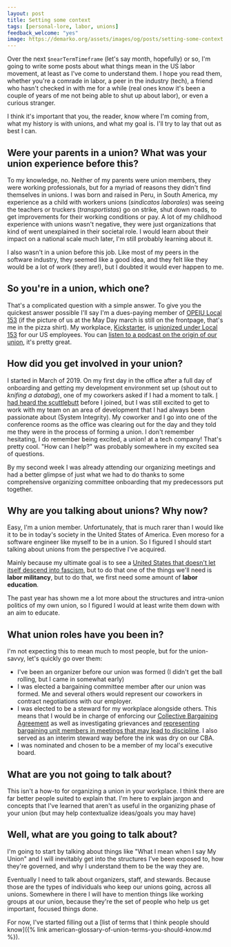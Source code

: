 ```yaml
---
layout: post
title: Setting some context
tags: [personal-lore, labor, unions]
feedback_welcome: "yes"
image: https://demarko.org/assets/images/og/posts/setting-some-context.png
---
```


Over the next `$nearTermTimeframe` (let's say month, hopefully) or so, I'm going to write some posts about what things mean in the US labor movement, at least as I've come to understand them. I hope you read them, whether you're a comrade in labor, a peer in the industry (tech), a friend who hasn't checked in with me for a while (real ones know it's been a couple of years of me not being able to shut up about labor), or even a curious stranger.

I think it's important that you, the reader, know where I'm coming from, what my history is with unions, and what my goal is. I'll try to lay that out as best I can.

## Were your parents in a union? What was your union experience before this?

To my knowledge, no. Neither of my parents were union members, they were working professionals, but for a myriad of reasons they didn't find themselves in unions. I was born and raised in Peru, in South America, my experience as a child with workers unions (_sindicatos laborales_) was seeing the teachers or truckers (_transportistas_) go on strike, shut down roads, to get improvements for their working conditions or pay. A lot of my childhood experience with unions wasn't negative, they were just organizations that kind of went unexplained in their societal role. I would learn about their impact on a national scale much later, I'm still probably learning about it.

I also wasn't in a union before this job. Like most of my peers in the software industry, they seemed like a good idea, and they felt like they would be a lot of work (they are!), but I doubted it would ever happen to me.

## So you're in a union, which one?

That's a complicated question with a simple answer. To give you the quickest answer possible I'll say I'm a dues-paying member of [OPEIU Local 153](https://www.opeiulocal153.org/) (if the picture of us at the May Day march is still on the frontpage, that's me in the pizza shirt). My workplace, [Kickstarter](https://www.kickstarter.com/), is [unionized under Local 153](https://kickstarterunited.org/) for our US employees. You can [listen to a podcast on the origin of our union](https://kickstarterunited.org/oral-history/), it's pretty great.

## How did you get involved in your union?

I started in March of 2019. On my first day in the office after a full day of onboarding and getting my development environment set up (shout out to _knifing a databag_), one of my coworkers asked if I had a moment to talk. [I had heard the scuttlebutt](https://www.buzzfeednews.com/article/daveyalba/kickstarter-perry-chen-founder-worship-turmoil) before I joined, but I was still excited to get to work with my team on an area of development that I had always been passionate about (System Integrity). My coworker and I go into one of the conference rooms as the office was clearing out for the day and they told me they were in the process of forming a union. I don't remember hesitating, I do remember being excited, a union! at a tech company! That's pretty cool. "How can I help?" was probably somewhere in my excited sea of questions.

By my second week I was already attending our organizing meetings and had a better glimpse of just what we had to do thanks to some comprehensive organizing committee onboarding that my predecessors put together.

## Why are you talking about unions? Why now?

Easy, I'm a union member. Unfortunately, that is much rarer than I would like it to be in today's society in the United States of America. Even moreso for a software engineer like myself to be in a union. So I figured I should start talking about unions from the perspective I've acquired. 

Mainly because my ultimate goal is to see a [United States that doesn't let itself descend into fascism](https://inthesetimes.com/article/unions-labor-trump-oligarchy-fascism), but to do that one of the things we'll need is **labor militancy**, but to do that, we first need some amount of **labor education**.

The past year has shown me a lot more about the structures and intra-union politics of my own union, so I figured I would at least write them down with an aim to educate.

## What union roles have you been in?

I'm not expecting this to mean much to most people, but for the union-savvy, let's quickly go over them:

- I've been an organizer before our union was formed (I didn't get the ball rolling, but I came in somewhat early)
- I was elected a bargaining committee member after our union was formed. Me and several others would represent our coworkers in contract negotiations with our employer.
- I was elected to be a steward for my workplace alongside others. This means that I would be in charge of enforcing our [Collective Bargaining Agreement](https://kickstarterunited.org/first-contract/) as well as investigating grievances and [representing bargaining unit members in meetings that may lead to discipline](https://www.nlrb.gov/about-nlrb/rights-we-protect/your-rights/weingarten-rights). I also served as an interim steward way before the ink was dry on our CBA.
- I was nominated and chosen to be a member of my local's executive board.

## What are you **not** going to talk about?

This isn't a how-to for organizing a union in your workplace. I think there are far better people suited to explain that. I'm here to explain jargon and concepts that I've learned that aren't as useful in the organizing phase of your union (but may help contextualize ideas/goals you may have)

## Well, what **are** you going to talk about?

I'm going to start by talking about things like "What I mean when I say My Union" and I will inevitably get into the structures I've been exposed to, how they're governed, and why I understand them to be the way they are.

Eventually I need to talk about organizers, staff, and stewards. Because those are the types of individuals who keep our unions going, across all unions. Somewhere in there I will have to mention things like working groups at our union, because they're the set of people who help us get important, focused things done.

For now, I've started filling out a [list of terms that I think people should know]({% link american-glossary-of-union-terms-you-should-know.md %}).
